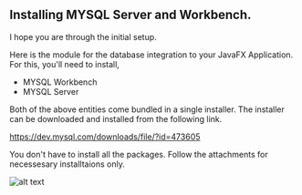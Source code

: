 
## Installing MYSQL Server and Workbench.

I hope you are through the initial setup.

Here is the module for the database integration to your JavaFX Application.
For this, you'll need to install,
* MYSQL Workbench
* MYSQL Server

Both of the above entities come bundled in a single installer.
The installer can be downloaded and installed from the following link.

https://dev.mysql.com/downloads/file/?id=473605

You don't have to install all the packages.
Follow the attachments for necessesary installtaions only.

![alt text](http://url/to/img.png)
